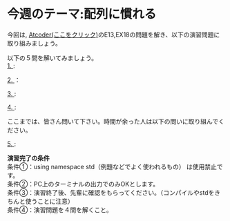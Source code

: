 # 今週のテーマ:配列に慣れる
今回は, [Atcoder(ここをクリック)](https://atcoder.jp/contests/APG4b/tasks/APG4b_cj)のE13,EX18の問題を解き、以下の演習問題に取り組みましょう。

以下の５問を解いてみましょう。<br>
[1. ]():

[2. ]()：

[3. ]():

[4. ]():

ここまでは、皆さん問いて下さい。時間が余った人は以下の問いに取り組んでください。

[5. ]():

**演習完了の条件**
<br>条件①：using namespace std（例題などでよく使われるもの） は使用禁止です。
<br>条件②：PC上のターミナルの出力でのみOKとします。
<br>条件③：演習終了後、先輩に確認をもらってください。（コンパイルやstdをきちんと使うことに注意）
<br>条件④：演習問題を４問を解くこと。
